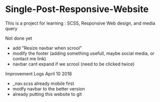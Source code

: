 # Single-Post-Responsive-Website
This is a project for learning : SCSS, Responsive Web design, and media query

Not done yet
 - add "Resize navbar when scrool"
 - modify the footer (adding something usefull, maybe social media, or contact me link)
 - navbar cant expand if we scrool (need to be clicked twice)


Improvement Logs
April 10 2018
- _nav.scss already mobile first
- modfy navbar to the better version
- already putting this website to git